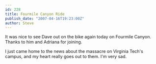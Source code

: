 ```yaml
---
id: 228
title: Fourmile Canyon Ride
publish_date: "2007-04-16T19:23:00Z"
author: Steve
---
```

It was nice to see Dave out on the bike again today on Fourmile Canyon. Thanks to him and Adriana for joining.

I just came home to the news about the massacre on Virginia Tech's campus, and my heart really goes out to them. I'm very sad.
